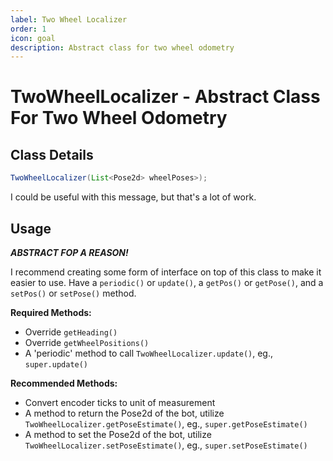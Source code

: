 ```yaml
---
label: Two Wheel Localizer
order: 1
icon: goal
description: Abstract class for two wheel odometry
---
```


# TwoWheelLocalizer - Abstract Class For Two Wheel Odometry

## Class Details
```java
TwoWheelLocalizer(List<Pose2d> wheelPoses>);
```
I could be useful with this message, but that's a lot of work.

## Usage
***ABSTRACT FOP A REASON!***

I recommend creating some form of interface on top of this class to make it easier to use. Have a `periodic()` or `update()`, a `getPos()` or `getPose()`, and a `setPos()` or `setPose()` method.

**Required Methods:**
- Override `getHeading()`
- Override `getWheelPositions()`
- A 'periodic' method to call `TwoWheelLocalizer.update()`, eg., `super.update()`

**Recommended Methods:**
- Convert encoder ticks to unit of measurement
- A method to return the Pose2d of the bot, utilize `TwoWheelLocalizer.getPoseEstimate()`, eg., `super.getPoseEstimate()`
- A method to set the Pose2d of the bot, utilize `TwoWheelLocalizer.setPoseEstimate()`, eg., `super.setPoseEstimate()`
